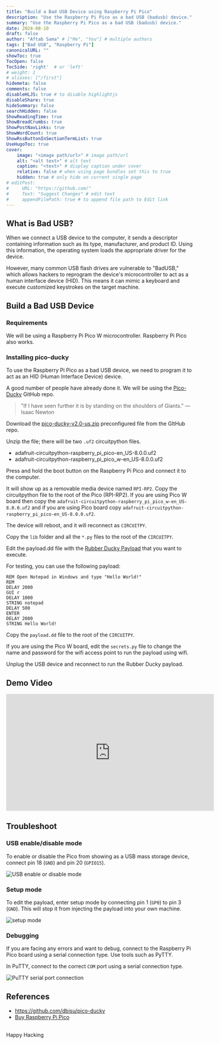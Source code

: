 ```yaml
---
title: "Build a Bad USB Device using Raspberry Pi Pico"
description: "Use the Raspberry Pi Pico as a bad USB (badusb) device."
summary: "Use the Raspberry Pi Pico as a bad USB (badusb) device."
date: 2024-08-10
draft: false
author: "Aftab Sama" # ["Me", "You"] # multiple authors
tags: ["Bad USB", "Raspberry Pi"]
canonicalURL: ""
showToc: true
TocOpen: false
TocSide: 'right'  # or 'left'
# weight: 1
# aliases: ["/first"]
hidemeta: false
comments: false
disableHLJS: true # to disable highlightjs
disableShare: true
hideSummary: false
searchHidden: false
ShowReadingTime: true
ShowBreadCrumbs: true
ShowPostNavLinks: true
ShowWordCount: true
ShowRssButtonInSectionTermList: true
UseHugoToc: true
cover:
    image: "<image path/url>" # image path/url
    alt: "<alt text>" # alt text
    caption: "<text>" # display caption under cover
    relative: false # when using page bundles set this to true
    hidden: true # only hide on current single page
# editPost:
#     URL: "https://github.com/"
#     Text: "Suggest Changes" # edit text
#     appendFilePath: true # to append file path to Edit link
---
```


## What is Bad USB?

When we connect a USB device to the computer, it sends a descriptor containing information such as its type, manufacturer, and product ID. Using this information, the operating system loads the appropriate driver for the device.

However, many common USB flash drives are vulnerable to "BadUSB," which allows hackers to reprogram the device's microcontroller to act as a human interface device (HID). This means it can mimic a keyboard and execute customized keystrokes on the target machine.

## Build a Bad USB Device

### Requirements

We will be using a Raspberry Pi Pico W microcontroller. Raspberry Pi Pico also works.

### Installing pico-ducky

To use the Raspberry Pi Pico as a bad USB device, we need to program it to act as an HID (Human Interface Device) device.

A good number of people have already done it. We will be using the [Pico-Ducky](https://github.com/dbisu/pico-ducky) GitHub repo.

> "If I have seen further it is by standing on the shoulders of Giants."
— Isaac Newton

Download the [pico-ducky-v2.0-us.zip](https://github.com/dbisu/pico-ducky/releases/download/v2.0/pico-ducky-v2.0-us.zip) preconfigured file from the GItHub repo.

Unzip the file; there will be two `.uf2` circuitpython files.
- adafruit-circuitpython-raspberry_pi_pico-en_US-8.0.0.uf2
- adafruit-circuitpython-raspberry_pi_pico_w-en_US-8.0.0.uf2

Press and hold the boot button on the Raspberry Pi Pico and connect it to the computer.

It will show up as a removable media device named `RPI-RP2`.
Copy the circuitpython file to the root of the Pico (RPI-RP2).
If you are using Pico W board then copy the `adafruit-circuitpython-raspberry_pi_pico_w-en_US-8.0.0.uf2` and if you are using Pico board copy `adafruit-circuitpython-raspberry_pi_pico-en_US-8.0.0.uf2`.

The device will reboot, and it will reconnect as `CIRCUITPY`.

Copy the `lib` folder and all the `*.py` files to the root of the `CIRCUITPY`.

Edit the payload.dd file with the [Rubber Ducky Payload](https://github.com/hak5/usbrubberducky-payloads) that you want to execute.

For testing, you can use the following payload:
```
REM Open Notepad in Windows and type "Hello World!"
REM
DELAY 2000
GUI r
DELAY 1000
STRING notepad
DELAY 500
ENTER
DELAY 2000
STRING Hello World!
```
Copy the `payload.dd` file to the root of the `CIRCUITPY`.

If you are using the Pico W board, edit the `secrets.py` file to change the name and password for the wifi access point to run the payload using wifi.

Unplug the USB device and reconnect to run the Rubber Ducky payload.

## Demo Video

<iframe width="560" height="315" src="https://www.youtube.com/embed/Mskv-wwqtX0?rel=0" title="YouTube video player" frameborder="0" allow="accelerometer; autoplay; clipboard-write; encrypted-media; gyroscope; picture-in-picture; web-share" referrerpolicy="strict-origin-when-cross-origin" allowfullscreen></iframe>

## Troubleshoot

### USB enable/disable mode

To enable or disable the Pico from showing as a USB mass storage device, connect pin 18 (`GND`) and pin 20 (`GPIO15`).

![USB enable or disable mode](images/USB-enable-or-disable-mode.webp#center)

### Setup mode

To edit the payload, enter setup mode by connecting pin 1 (`GP0`) to pin 3 (`GND`).
This will stop it from injecting the payload into your own machine.

![setup mode](images/setup-mode.webp#center)

### Debugging

If you are facing any errors and want to debug, connect to the Raspberry Pi Pico board using a serial connection type. Use tools such as PyTTY.

In PuTTY, connect to the correct `COM` port using a serial connection type.

![PuTTY serial port connection](images/PuTTY-connect-Pico-board.webp#center)

## References
- https://github.com/dbisu/pico-ducky
- [Buy Raspberry Pi Pico](https://www.raspberrypi.com/products/raspberry-pi-pico/#:~:text=Buy%20Raspberry%20Pi%20Pico%20series)

<br>
Happy Hacking